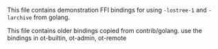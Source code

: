 This file contains demonstration FFI bindings for using `-lostree-1`
and `-larchive` from golang.

This file contains older bindings copied from contrib/golang.  use the bindings in ot-builtin, ot-admin, ot-remote
